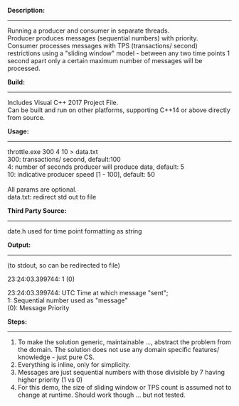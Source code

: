 <b>Description:</b>
_______
Running a producer and consumer in separate threads.<br>
  Producer produces messages (sequential numbers) with priority.<br>
  Consumer processes messages with TPS (transactions/ second) restrictions using a "sliding window" model - between any two time points 1 second apart only a certain maximum number of messages will be processed.<br>

<b>Build:</b>
_______
Includes Visual C++ 2017 Project File.<br>
Can be built and run on other platforms, supporting C++14 or above directly from source.

<b>Usage:</b>
______

throttle.exe 300 4  10 > data.txt<br>
300: transactions/ second, default:100<br>
4: number of seconds producer will produce data, default: 5<br>
10: indicative producer speed [1 - 100], default: 50<br>
<br>
All params are optional.<br>
data.txt: redirect std out to file<br>

<b>Third Party Source:</b>
_______
date.h used for time point formatting as string<br>

<b>Output:</b>
_______
(to stdout, so can be redirected to file)

23:24:03.399744:	1 (0)

23:24:03.399744: UTC Time at which message "sent";<br>
1: Sequential number used as "message"<br>
(0): Message Priority<br>

<b>Steps:</b>
_____
1) To make the solution generic, maintainable ..., abstract the problem from the domain. The solution does not use any domain specific features/ knowledge - just pure CS.
2) Everything is inline, only for simplicity.
3) Messages are just sequential numbers with those divisible by 7 having higher priority (1 vs 0)
4) For this demo, the size of sliding window or TPS count is assumed not to change at runtime. Should work though ... but not tested.
